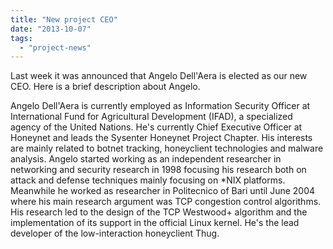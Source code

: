 ```yaml
---
title: "New project CEO"
date: "2013-10-07"
tags: 
  - "project-news"
---
```


Last week it was announced that Angelo Dell'Aera is elected as our new CEO. Here is a brief description about Angelo.  
  
Angelo Dell'Aera is currently employed as Information Security Officer at International Fund for Agricultural Development (IFAD), a specialized agency of the United Nations. He's currently Chief Executive Officer at Honeynet and leads the Sysenter Honeynet Project Chapter. His interests are mainly related to botnet tracking, honeyclient technologies and malware analysis. Angelo started working as an independent researcher in networking and security research in 1998 focusing his research both on attack and defense techniques mainly focusing on \*NIX platforms. Meanwhile he worked as researcher in Politecnico of Bari until June 2004 where his main research argument was TCP congestion control algorithms. His research led to the design of the TCP Westwood+ algorithm and the implementation of its support in the official Linux kernel. He's the lead developer of the low-interaction honeyclient Thug.
